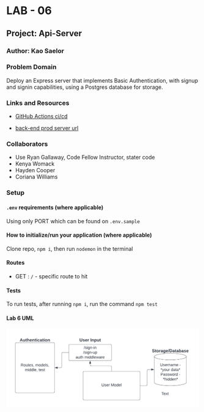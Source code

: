 # LAB - 06

## Project: Api-Server

### Author: Kao Saelor

### Problem Domain

Deploy an Express server that implements Basic Authentication, with signup and signin capabilities, using a Postgres database for storage.

### Links and Resources

- [GitHub Actions ci/cd](https://github.com/CodingKao/basic-auth/pulls)

- [back-end prod server url](https://basic-auth-wd0v.onrender.com/)

### Collaborators

- Use Ryan Gallaway, Code Fellow Instructor, stater code
- Kenya Womack
- Hayden Cooper
- Coriana Williams

### Setup

#### `.env` requirements (where applicable)

Using only PORT which can be found on `.env.sample`

#### How to initialize/run your application (where applicable)

Clone repo, `npm i`, then run `nodemon` in the terminal

#### Routes

- GET : `/` - specific route to hit

#### Tests

To run tests, after running `npm i`, run the command `npm test`

#### Lab 6 UML

![Lab 6 UML image](./assets/auth-uml.png)
